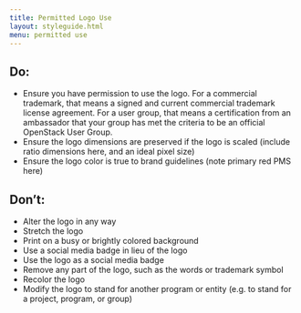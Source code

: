```yaml
---
title: Permitted Logo Use
layout: styleguide.html
menu: permitted use
---
```


## Do:
* Ensure you have permission to use the logo. For a commercial trademark, that means a signed and current commercial trademark license agreement. For a user group, that means a certification from an ambassador that your group has met the criteria to be an official OpenStack User Group.
* Ensure the logo dimensions are preserved if the logo is scaled (include ratio dimensions here, and an ideal pixel size)
* Ensure the logo color is true to brand guidelines (note primary red PMS here)


## Don’t:
* Alter the logo in any way
* Stretch the logo
* Print on a busy or brightly colored background
* Use a social media badge in lieu of the logo
* Use the logo as a social media badge
* Remove any part of the logo, such as the words or trademark symbol
* Recolor the logo
* Modify the logo to stand for another program or entity (e.g. to stand for a project, program, or group)
